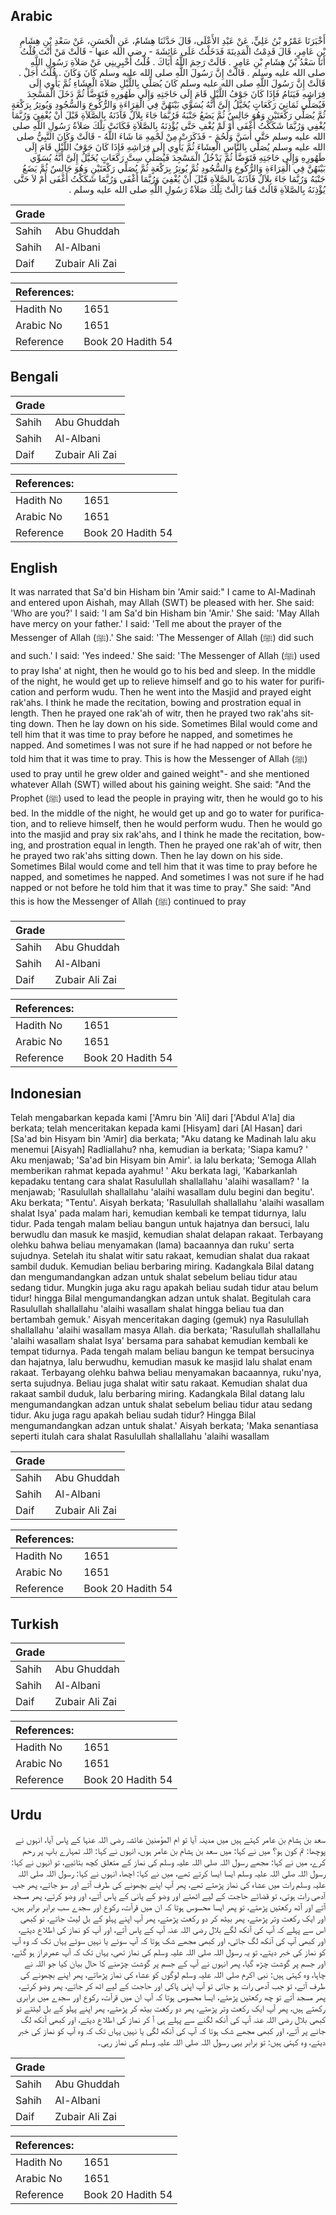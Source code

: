 ## Arabic


<div dir="rtl" lang="ar" style={{fontSize:'larger',backgroundColor:'#f8f9fa',padding:20}}>
أَخْبَرَنَا عَمْرُو بْنُ عَلِيٍّ، عَنْ عَبْدِ الأَعْلَى، قَالَ حَدَّثَنَا هِشَامٌ، عَنِ الْحَسَنِ، عَنْ سَعْدِ بْنِ هِشَامِ بْنِ عَامِرٍ، قَالَ قَدِمْتُ الْمَدِينَةَ فَدَخَلْتُ عَلَى عَائِشَةَ - رضى الله عنها - قَالَتْ مَنْ أَنْتَ قُلْتُ أَنَا سَعْدُ بْنُ هِشَامِ بْنِ عَامِرٍ ‏.‏ قَالَتْ رَحِمَ اللَّهُ أَبَاكَ ‏.‏ قُلْتُ أَخْبِرِينِي عَنْ صَلاَةِ رَسُولِ اللَّهِ صلى الله عليه وسلم ‏.‏ قَالَتْ إِنَّ رَسُولَ اللَّهِ صلى الله عليه وسلم كَانَ وَكَانَ ‏.‏ قُلْتُ أَجَلْ ‏.‏ قَالَتْ إِنَّ رَسُولَ اللَّهِ صلى الله عليه وسلم كَانَ يُصَلِّي بِاللَّيْلِ صَلاَةَ الْعِشَاءِ ثُمَّ يَأْوِي إِلَى فِرَاشِهِ فَيَنَامُ فَإِذَا كَانَ جَوْفُ اللَّيْلِ قَامَ إِلَى حَاجَتِهِ وَإِلَى طَهُورِهِ فَتَوَضَّأَ ثُمَّ دَخَلَ الْمَسْجِدَ فَيُصَلِّي ثَمَانِيَ رَكَعَاتٍ يُخَيَّلُ إِلَىَّ أَنَّهُ يُسَوِّي بَيْنَهُنَّ فِي الْقِرَاءَةِ وَالرُّكُوعِ وَالسُّجُودِ وَيُوتِرُ بِرَكْعَةٍ ثُمَّ يُصَلِّي رَكْعَتَيْنِ وَهُوَ جَالِسٌ ثُمَّ يَضَعُ جَنْبَهُ فَرُبَّمَا جَاءَ بِلاَلٌ فَآذَنَهُ بِالصَّلاَةِ قَبْلَ أَنْ يُغْفِيَ وَرُبَّمَا يُغْفِي وَرُبَّمَا شَكَكْتُ أَغْفَى أَوْ لَمْ يُغْفِ حَتَّى يُؤْذِنَهُ بِالصَّلاَةِ فَكَانَتْ تِلْكَ صَلاَةُ رَسُولِ اللَّهِ صلى الله عليه وسلم حَتَّى أَسَنَّ وَلَحُمَ - فَذَكَرَتْ مِنْ لَحْمِهِ مَا شَاءَ اللَّهُ - قَالَتْ وَكَانَ النَّبِيُّ صلى الله عليه وسلم يُصَلِّي بِالنَّاسِ الْعِشَاءَ ثُمَّ يَأْوِي إِلَى فِرَاشِهِ فَإِذَا كَانَ جَوْفُ اللَّيْلِ قَامَ إِلَى طَهُورِهِ وَإِلَى حَاجَتِهِ فَتَوَضَّأَ ثُمَّ يَدْخُلُ الْمَسْجِدَ فَيُصَلِّي سِتَّ رَكَعَاتٍ يُخَيَّلُ إِلَىَّ أَنَّهُ يُسَوِّي بَيْنَهُنَّ فِي الْقِرَاءَةِ وَالرُّكُوعِ وَالسُّجُودِ ثُمَّ يُوتِرُ بِرَكْعَةٍ ثُمَّ يُصَلِّي رَكْعَتَيْنِ وَهُوَ جَالِسٌ ثُمَّ يَضَعُ جَنْبَهُ وَرُبَّمَا جَاءَ بِلاَلٌ فَآذَنَهُ بِالصَّلاَةِ قَبْلَ أَنْ يُغْفِيَ وَرُبَّمَا أَغْفَى وَرُبَّمَا شَكَكْتُ أَغْفَى أَمْ لاَ حَتَّى يُؤْذِنَهُ بِالصَّلاَةِ قَالَتْ فَمَا زَالَتْ تِلْكَ صَلاَةُ رَسُولِ اللَّهِ صلى الله عليه وسلم ‏.‏
</div>
<div style={{backgroundColor:'#f8f9fa',padding:20, marginBottom: 10}}><table> <thead> <tr> <th>Grade</th> <th></th> </tr> </thead> <tbody> <tr><td>Sahih</td><td>Abu Ghuddah</td></tr><tr><td>Sahih</td><td>Al-Albani</td></tr><tr><td>Daif</td><td>Zubair Ali Zai</td></tr></tbody></table><table> <thead> <tr> <th>References:</th> <th></th> </tr> </thead> <tbody><tr><td>Hadith No</td><td>1651</td></tr><tr><td>Arabic No</td><td>1651</td></tr><tr><td>Reference</td><td>Book 20 Hadith 54</td></tr></tbody></table></div>

## Bengali


<div dir="ltr" lang="bn" style={{fontSize:'larger',backgroundColor:'#f8f9fa',padding:20}}>

</div>
<div style={{backgroundColor:'#f8f9fa',padding:20, marginBottom: 10}}><table> <thead> <tr> <th>Grade</th> <th></th> </tr> </thead> <tbody> <tr><td>Sahih</td><td>Abu Ghuddah</td></tr><tr><td>Sahih</td><td>Al-Albani</td></tr><tr><td>Daif</td><td>Zubair Ali Zai</td></tr></tbody></table><table> <thead> <tr> <th>References:</th> <th></th> </tr> </thead> <tbody><tr><td>Hadith No</td><td>1651</td></tr><tr><td>Arabic No</td><td>1651</td></tr><tr><td>Reference</td><td>Book 20 Hadith 54</td></tr></tbody></table></div>

## English


<div dir="ltr" lang="en" style={{fontSize:'larger',backgroundColor:'#f8f9fa',padding:20}}>
It was narrated that Sa'd bin Hisham bin 'Amir said:" I came to Al-Madinah and entered upon Aishah, may Allah (SWT) be pleased with her. She said: 'Who are you?' I said: 'I am Sa'd bin Hisham bin 'Amir.' She said: 'May Allah have mercy on your father.' I said: 'Tell me about the prayer of the Messenger of Allah (ﷺ).' She said: 'The Messenger of Allah (ﷺ) did such and such.' I said: 'Yes indeed.' She said: 'The Messenger of Allah (ﷺ) used to pray Isha' at night, then he would go to his bed and sleep. In the middle of the night, he would get up to relieve himself and go to his water for purification and perform wudu. Then he went into the Masjid and prayed eight rak'ahs. I think he made the recitation, bowing and prostration equal in length. Then he prayed one rak'ah of witr, then he prayed two rak'ahs sitting down. Then he lay down on his side. Sometimes Bilal would come and tell him that it was time to pray before he napped, and sometimes he napped. And sometimes I was not sure if he had napped or not before he told him that it was time to pray. This is how the Messenger of Allah (ﷺ) used to pray until he grew older and gained weight"- and she mentioned whatever Allah (SWT) willed about his gaining weight. She said: "And the Prophet (ﷺ) used to lead the people in praying witr, then he would go to his bed. In the middle of the night, he would get up and go to water for purification, and to relieve himself, then he would perform wudu. Then he would go into the masjid and pray six rak'ahs, and I think he made the recitation, bowing, and prostration equal in length. Then he prayed one rak'ah of witr, then he prayed two rak'ahs sitting down. Then he lay down on his side. Sometimes Bilal would come and tell him that it was time to pray before he napped, and sometimes he napped. And sometimes I was not sure if he had napped or not before he told him that it was time to pray." She said: "And this is how the Messenger of Allah (ﷺ) continued to pray
</div>
<div style={{backgroundColor:'#f8f9fa',padding:20, marginBottom: 10}}><table> <thead> <tr> <th>Grade</th> <th></th> </tr> </thead> <tbody> <tr><td>Sahih</td><td>Abu Ghuddah</td></tr><tr><td>Sahih</td><td>Al-Albani</td></tr><tr><td>Daif</td><td>Zubair Ali Zai</td></tr></tbody></table><table> <thead> <tr> <th>References:</th> <th></th> </tr> </thead> <tbody><tr><td>Hadith No</td><td>1651</td></tr><tr><td>Arabic No</td><td>1651</td></tr><tr><td>Reference</td><td>Book 20 Hadith 54</td></tr></tbody></table></div>

## Indonesian


<div dir="ltr" lang="id" style={{fontSize:'larger',backgroundColor:'#f8f9fa',padding:20}}>
Telah mengabarkan kepada kami ['Amru bin 'Ali] dari ['Abdul A'la] dia berkata; telah menceritakan kepada kami [Hisyam] dari [Al Hasan] dari [Sa'ad bin Hisyam bin 'Amir] dia berkata; "Aku datang ke Madinah lalu aku menemui [Aisyah] Radliallahu? nha, kemudian ia berkata; 'Siapa kamu? ' Aku menjawab; 'Sa'ad bin Hisyam bin Amir'. ia lalu berkata; 'Semoga Allah memberikan rahmat kepada ayahmu! ' Aku berkata lagi, 'Kabarkanlah kepadaku tentang cara shalat Rasulullah shallallahu 'alaihi wasallam? ' la menjawab; 'Rasulullah shallallahu 'alaihi wasallam dulu begini dan begitu'. Aku berkata; "Tentu'. Aisyah berkata; 'Rasulullah shallallahu 'alaihi wasallam shalat Isya' pada malam hari, kemudian kembali ke tempat tidurnya, lalu tidur. Pada tengah malam beliau bangun untuk hajatnya dan bersuci, lalu berwudlu dan masuk ke masjid, kemudian shalat delapan rakaat. Terbayang olehku bahwa beliau menyamakan (lama) bacaannya dan ruku' serta sujudnya. Setelah itu shalat witir satu rakaat, kemudian shalat dua rakaat sambil duduk. Kemudian beliau berbaring miring. Kadangkala Bilal datang dan mengumandangkan adzan untuk shalat sebelum beliau tidur atau sedang tidur. Mungkin juga aku ragu apakah beliau sudah tidur atau belum tidur! hingga Bilal mengumandangkan adzan untuk shalat. Begitulah cara Rasulullah shallallahu 'alaihi wasallam shalat hingga beliau tua dan bertambah gemuk.' Aisyah menceritakan daging (gemuk) nya Rasulullah shallallahu 'alaihi wasallam masya Allah. dia berkata; 'Rasulullah shallallahu 'alaihi wasallam shalat Isya' bersama para sahabat kemudian kembali ke tempat tidurnya. Pada tengah malam beliau bangun ke tempat bersucinya dan hajatnya, lalu berwudhu, kemudian masuk ke masjid lalu shalat enam rakaat. Terbayang olehku bahwa beliau menyamakan bacaannya, ruku'nya, serta sujudnya. Beliau juga shalat witir satu rakaat. Kemudian shalat dua rakaat sambil duduk, lalu berbaring miring. Kadangkala Bilal datang lalu mengumandangkan adzan untuk shalat sebelum beliau tidur atau sedang tidur. Aku juga ragu apakah beliau sudah tidur? Hingga Bilal mengumandangkan adzan untuk shalat.' Aisyah berkata; 'Maka senantiasa seperti itulah cara shalat Rasulullah shallallahu 'alaihi wasallam
</div>
<div style={{backgroundColor:'#f8f9fa',padding:20, marginBottom: 10}}><table> <thead> <tr> <th>Grade</th> <th></th> </tr> </thead> <tbody> <tr><td>Sahih</td><td>Abu Ghuddah</td></tr><tr><td>Sahih</td><td>Al-Albani</td></tr><tr><td>Daif</td><td>Zubair Ali Zai</td></tr></tbody></table><table> <thead> <tr> <th>References:</th> <th></th> </tr> </thead> <tbody><tr><td>Hadith No</td><td>1651</td></tr><tr><td>Arabic No</td><td>1651</td></tr><tr><td>Reference</td><td>Book 20 Hadith 54</td></tr></tbody></table></div>

## Turkish


<div dir="ltr" lang="tr" style={{fontSize:'larger',backgroundColor:'#f8f9fa',padding:20}}>

</div>
<div style={{backgroundColor:'#f8f9fa',padding:20, marginBottom: 10}}><table> <thead> <tr> <th>Grade</th> <th></th> </tr> </thead> <tbody> <tr><td>Sahih</td><td>Abu Ghuddah</td></tr><tr><td>Sahih</td><td>Al-Albani</td></tr><tr><td>Daif</td><td>Zubair Ali Zai</td></tr></tbody></table><table> <thead> <tr> <th>References:</th> <th></th> </tr> </thead> <tbody><tr><td>Hadith No</td><td>1651</td></tr><tr><td>Arabic No</td><td>1651</td></tr><tr><td>Reference</td><td>Book 20 Hadith 54</td></tr></tbody></table></div>

## Urdu


<div dir="rtl" lang="ur" style={{fontSize:'larger',backgroundColor:'#f8f9fa',padding:20}}>
سعد بن ہشام بن عامر کہتے ہیں میں مدینہ آیا تو ام المؤمنین عائشہ رضی اللہ عنہا کے پاس آیا، انہوں نے پوچھا: تم کون ہو؟ میں نے کہا: میں سعد بن ہشام بن عامر ہوں، انہوں نے کہا: اللہ تمہارے باپ پر رحم کرے، میں نے کہا: مجھے رسول اللہ صلی اللہ علیہ وسلم کی نماز کے متعلق کچھ بتائیے، تو انہوں نے کہا: رسول اللہ صلی اللہ علیہ وسلم ایسا ایسا کرتے تھے، میں نے کہا: اچھا، انہوں نے کہا: رسول اللہ صلی اللہ علیہ وسلم رات میں عشاء کی نماز پڑھتے تھے، پھر آپ اپنے بچھونے کی طرف آتے اور سو جاتے، پھر جب آدھی رات ہوتی، تو قضائے حاجت کے لیے اٹھتے اور وضو کے پانی کے پاس آتے، اور وضو کرتے، پھر مسجد آتے اور آٹھ رکعتیں پڑھتے، تو پھر ایسا محسوس ہوتا کہ ان میں قرآت، رکوع اور سجدے سب برابر برابر ہیں، اور ایک رکعت وتر پڑھتے، پھر بیٹھ کر دو رکعت پڑھتے، پھر آپ اپنے پہلو کے بل لیٹ جاتے، تو کبھی اس سے پہلے کہ آپ کی آنکھ لگے بلال رضی اللہ عنہ آپ کے پاس آتے، اور آپ کو نماز کی اطلاع دیتے، اور کبھی آپ کی آنکھ لگ جاتی، اور کبھی مجھے شک ہوتا کہ آپ سوئے یا نہیں سوئے یہاں تک کہ وہ آپ کو نماز کی خبر دیتے، تو یہ رسول اللہ صلی اللہ علیہ وسلم کی نماز تھی، یہاں تک کہ آپ عمردراز ہو گئے، اور جسم پر گوشت چڑھ گیا، پھر انہوں نے آپ کے جسم پر گوشت چڑھنے کا حال بیان کیا جو اللہ نے چاہا، وہ کہتی ہیں: نبی اکرم صلی اللہ علیہ وسلم لوگوں کو عشاء کی نماز پڑھاتے، پھر اپنے بچھونے کی طرف آتے، تو جب آدھی رات ہو جاتی تو آپ اپنی پاکی اور حاجت کے لیے اٹھ کر جاتے، پھر وضو کرتے، پھر مسجد آتے تو چھ رکعتیں پڑھتے، ایسا محسوس ہوتا کہ آپ ان میں قرآت، رکوع اور سجدے میں برابری رکھتے ہیں، پھر آپ ایک رکعت وتر پڑھتے، پھر دو رکعت بیٹھ کر پڑھتے، پھر اپنے پہلو کے بل لیٹتے تو کبھی بلال رضی اللہ عنہ آپ کی آنکھ لگنے سے پہلے ہی آ کر نماز کی اطلاع دیتے، اور کبھی آنکھ لگ جانے پر آتے، اور کبھی مجھے شک ہوتا کہ آپ کی آنکھ لگی یا نہیں یہاں تک کہ وہ آپ کو نماز کی خبر دیتے، وہ کہتی ہیں: تو برابر یہی رسول اللہ صلی اللہ علیہ وسلم کی نماز رہی۔
</div>
<div style={{backgroundColor:'#f8f9fa',padding:20, marginBottom: 10}}><table> <thead> <tr> <th>Grade</th> <th></th> </tr> </thead> <tbody> <tr><td>Sahih</td><td>Abu Ghuddah</td></tr><tr><td>Sahih</td><td>Al-Albani</td></tr><tr><td>Daif</td><td>Zubair Ali Zai</td></tr></tbody></table><table> <thead> <tr> <th>References:</th> <th></th> </tr> </thead> <tbody><tr><td>Hadith No</td><td>1651</td></tr><tr><td>Arabic No</td><td>1651</td></tr><tr><td>Reference</td><td>Book 20 Hadith 54</td></tr></tbody></table></div>